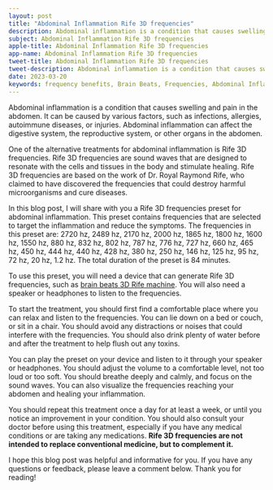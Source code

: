 ```yaml
---
layout: post
title: "Abdominal Inflammation Rife 3D frequencies"
description: Abdominal inflammation is a condition that causes swelling and pain in the abdomen. It can be caused by various factors, such as infections, allergies, autoimmune diseases, or injuries. Abdominal inflammation can affect the digestive system, the reproductive system, or other organs in the abdomen. 
subject: Abdominal Inflammation Rife 3D frequencies
apple-title: Abdominal Inflammation Rife 3D frequencies
app-name: Abdominal Inflammation Rife 3D frequencies
tweet-title: Abdominal Inflammation Rife 3D frequencies
tweet-description: Abdominal inflammation is a condition that causes swelling and pain in the abdomen. It can be caused by various factors, such as infections, allergies, autoimmune diseases, or injuries. Abdominal inflammation can affect the digestive system, the reproductive system, or other organs in the abdomen.
date: 2023-03-20
keywords: frequency benefits, Brain Beats, Frequencies, Abdominal Inflammation Rife 3D frequencies, Brain wave entrainment, sound therapy, Abdominal Inflammation Rife 3D frequencies benefits, rife frequency
---
```


Abdominal inflammation is a condition that causes swelling and pain in the abdomen. It can be caused by various factors, such as infections, allergies, autoimmune diseases, or injuries. Abdominal inflammation can affect the digestive system, the reproductive system, or other organs in the abdomen.

One of the alternative treatments for abdominal inflammation is Rife 3D frequencies. Rife 3D frequencies are sound waves that are designed to resonate with the cells and tissues in the body and stimulate healing. Rife 3D frequencies are based on the work of Dr. Royal Raymond Rife, who claimed to have discovered the frequencies that could destroy harmful microorganisms and cure diseases.

In this blog post, I will share with you a Rife 3D frequencies preset for abdominal inflammation. This preset contains frequencies that are selected to target the inflammation and reduce the symptoms. The frequencies in this preset are: 2720 hz, 2489 hz, 2170 hz, 2000 hz, 1865 hz, 1800 hz, 1600 hz, 1550 hz, 880 hz, 832 hz, 802 hz, 787 hz, 776 hz, 727 hz, 660 hz, 465 hz, 450 hz, 444 hz, 440 hz, 428 hz, 380 hz, 250 hz, 146 hz, 125 hz, 95 hz, 72 hz, 20 hz, 1.2 hz. The total duration of the preset is 84 minutes.

To use this preset, you will need a device that can generate Rife 3D frequencies, such as [brain beats 3D Rife machine](https://brain-beats.in/3d-rife-machine.html). You will also need a speaker or headphones to listen to the frequencies. 

To start the treatment, you should first find a comfortable place where you can relax and listen to the frequencies. You can lie down on a bed or couch, or sit in a chair. You should avoid any distractions or noises that could interfere with the frequencies. You should also drink plenty of water before and after the treatment to help flush out any toxins.

You can play the preset on your device and listen to it through your speaker or headphones. You should adjust the volume to a comfortable level, not too loud or too soft. You should breathe deeply and calmly, and focus on the sound waves. You can also visualize the frequencies reaching your abdomen and healing your inflammation.

You should repeat this treatment once a day for at least a week, or until you notice an improvement in your condition. You should also consult your doctor before using this treatment, especially if you have any medical conditions or are taking any medications. **Rife 3D frequencies are not intended to replace conventional medicine, but to complement it.**

I hope this blog post was helpful and informative for you. If you have any questions or feedback, please leave a comment below. Thank you for reading!